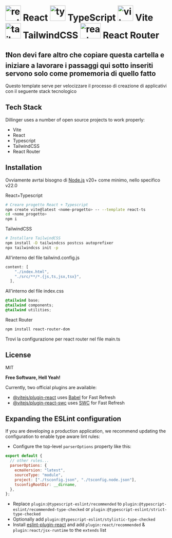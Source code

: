 # <img width="48" height="48" src="https://img.icons8.com/color/48/react-native.png" alt="react"/> React <img width="48" height="48" src="https://img.icons8.com/color/48/typescript.png" alt="typescript"/> TypeScript <img width="48" height="48" src="https://img.icons8.com/color/48/vite.png" alt="vite"/> Vite <img width="48" height="48" src="https://img.icons8.com/color/48/tailwind_css.png" alt="tailwind_css"/> TailwindCSS <img width="64" height="48" src="https://reactrouter.com/_brand/react-router-mark-color.png" alt="react_router"/> React Router

## ❗Non devi fare altro che copiare questa cartella e iniziare a lavorare i passaggi qui sotto inseriti servono solo come promemoria di quello fatto

Questo template serve per velocizzare il processo di creazione di applicativi con il seguente stack tecnologico

## Tech Stack

Dillinger uses a number of open source projects to work properly:

- Vite
- React
- Typescript
- TailwindCSS
- React Router

## Installation

Ovviamente avrtai bisogno di [Node.js](https://nodejs.org/) v20+ come minimo, nello specifico v22.0

React+Typescript

```sh
# Creare progetto React + Typescript
npm create vite@latest <nome-progetto> -- --template react-ts
cd <nome_progetto>
npm i
```

TailwindCSS

```sh
# Installare TailwindCSS
npm install -D tailwindcss postcss autoprefixer
npx tailwindcss init -p
```

All'interno del file tailwind.config.js

```js
content: [
    "./index.html",
    "./src/**/*.{js,ts,jsx,tsx}",
  ],
```

All'interno del file index.css

```css
@tailwind base;
@tailwind components;
@tailwind utilities;
```

React Router

```sh
npm install react-router-dom
```

Trovi la configurazione per react router nel file main.ts

## License

MIT

**Free Software, Hell Yeah!**

Currently, two official plugins are available:

- [@vitejs/plugin-react](https://github.com/vitejs/vite-plugin-react/blob/main/packages/plugin-react/README.md) uses [Babel](https://babeljs.io/) for Fast Refresh
- [@vitejs/plugin-react-swc](https://github.com/vitejs/vite-plugin-react-swc) uses [SWC](https://swc.rs/) for Fast Refresh

## Expanding the ESLint configuration

If you are developing a production application, we recommend updating the configuration to enable type aware lint rules:

- Configure the top-level `parserOptions` property like this:

```js
export default {
  // other rules...
  parserOptions: {
    ecmaVersion: "latest",
    sourceType: "module",
    project: ["./tsconfig.json", "./tsconfig.node.json"],
    tsconfigRootDir: __dirname,
  },
};
```

- Replace `plugin:@typescript-eslint/recommended` to `plugin:@typescript-eslint/recommended-type-checked` or `plugin:@typescript-eslint/strict-type-checked`
- Optionally add `plugin:@typescript-eslint/stylistic-type-checked`
- Install [eslint-plugin-react](https://github.com/jsx-eslint/eslint-plugin-react) and add `plugin:react/recommended` & `plugin:react/jsx-runtime` to the `extends` list
